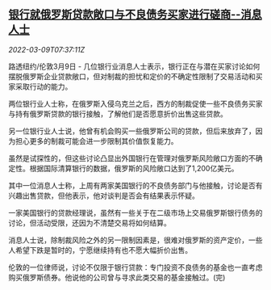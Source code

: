 <!--1646816462000-->
[银行就俄罗斯贷款敞口与不良债务买家进行磋商--消息人士](https://cn.reuters.com/article/banks-russia-loan-exposures-0309-idCNKBS2L60LX)
------

<div><i>2022-03-09T07:37:11Z</i></div><p>路透纽约/伦敦3月9日 - 几位银行业消息人士表示，银行正在与潜在买家讨论如何摆脱俄罗斯企业贷款敞口，但对制裁的担忧和定价的不确定性限制了交易活动和买家采取行动的能力。</p><p>两位银行业人士称，在俄罗斯入侵乌克兰之后，西方的制裁促使一些不良债务买家与持有俄罗斯贷款的银行接触，了解他们是否愿意折价出售这些贷款。</p><p>另一位银行业人士说，他曾有机会购买一些俄罗斯公司的贷款，但后来放弃了，因为担心更多的制裁可能会进一步限制其价值恢复能力。</p><p>虽然是试探性的，但这些讨论凸显出外国银行在管理对俄罗斯风险敞口方面的不确定性。根据国际清算银行的数据，俄罗斯的风险敞口达到了1,200亿美元。</p><p>其中一位消息人士称，上周有两家美国银行的不良债务部门与他接触，讨论是否有兴趣出售贷款，但他表示，他对谈判是否会有结果表示怀疑。</p><p>一家美国银行的贷款经理说，虽然有一些关于在二级市场上交易俄罗斯银行债务的讨论，但活动受限，还因为不清楚交易将如何结算。</p><p>消息人士说，除制裁风险之外的另一限制因素是，很难对俄罗斯的资产定价，一些人希望下跌是暂时的，宁愿继续持有也不愿大幅折价出售。</p><p>伦敦的一位律师说，讨论不仅限于银行贷款：专门投资不良债务的基金也一直考虑购买俄罗斯债券。他说他的公司曾与寻求此类交易的基金接触过。(完)</p>
